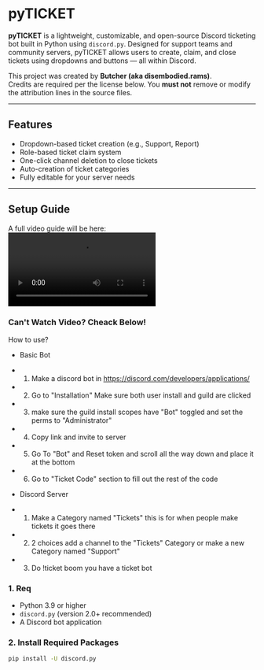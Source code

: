 # pyTICKET

**pyTICKET** is a lightweight, customizable, and open-source Discord ticketing bot built in Python using `discord.py`. Designed for support teams and community servers, pyTICKET allows users to create, claim, and close tickets using dropdowns and buttons — all within Discord.

This project was created by **Butcher (aka disembodied.rams)**.  
Credits are required per the license below. You **must not** remove or modify the attribution lines in the source files.

---

## Features

- Dropdown-based ticket creation (e.g., Support, Report)
- Role-based ticket claim system
- One-click channel deletion to close tickets
- Auto-creation of ticket categories
- Fully editable for your server needs

---

## Setup Guide

A full video guide will be here:  
<video src="HTSU.mp4" controls></video>

### Can't Watch Video? Cheack Below!

How to use?
- Basic Bot 
* 1. Make a discord bot in https://discord.com/developers/applications/
* 2. Go to "Installation" Make sure both user install and guild are clicked
* 3. make sure the guild install scopes have "Bot" toggled and set the perms to "Administrator"
* 4. Copy link and invite to server
* 5. Go To "Bot" and Reset token and scroll all the way down and place it at the bottom
* 6. Go to "Ticket Code" section to fill out the rest of the code

- Discord Server
* 1. Make a Category named "Tickets" this is for when people make tickets it goes there
* 2. 2 choices add a channel to the "Tickets" Category or make a new Category named "Support"
* 3. Do !ticket 
 boom you have a ticket bot


### 1. Req

- Python 3.9 or higher
- `discord.py` (version 2.0+ recommended)
- A Discord bot application

### 2. Install Required Packages

```bash
pip install -U discord.py
```
